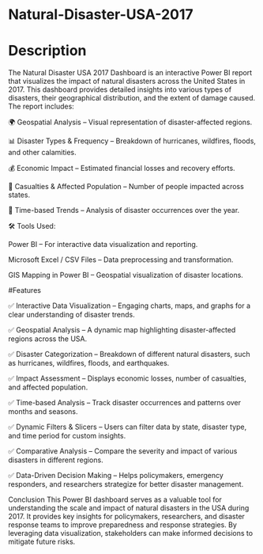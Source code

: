 # Natural-Disaster-USA-2017
# Description
The Natural Disaster USA 2017 Dashboard is an interactive Power BI report that visualizes the impact of natural disasters across the United States in 2017. This dashboard provides detailed insights into various types of disasters, their geographical distribution, and the extent of damage caused. The report includes:

🌍 Geospatial Analysis – Visual representation of disaster-affected regions.

📊 Disaster Types & Frequency – Breakdown of hurricanes, wildfires, floods, and other calamities.

💰 Economic Impact – Estimated financial losses and recovery efforts.

👥 Casualties & Affected Population – Number of people impacted across states.

📅 Time-based Trends – Analysis of disaster occurrences over the year.

🛠 Tools Used:

Power BI – For interactive data visualization and reporting.

Microsoft Excel / CSV Files – Data preprocessing and transformation.

GIS Mapping in Power BI – Geospatial visualization of disaster locations.

#Features 

✅ Interactive Data Visualization – Engaging charts, maps, and graphs for a clear understanding of disaster trends.

✅ Geospatial Analysis – A dynamic map highlighting disaster-affected regions across the USA.

✅ Disaster Categorization – Breakdown of different natural disasters, such as hurricanes, wildfires, floods, and earthquakes.

✅ Impact Assessment – Displays economic losses, number of casualties, and affected population.

✅ Time-based Analysis – Track disaster occurrences and patterns over months and seasons.

✅ Dynamic Filters & Slicers – Users can filter data by state, disaster type, and time period for custom insights.

✅ Comparative Analysis – Compare the severity and impact of various disasters in different regions.

✅ Data-Driven Decision Making – Helps policymakers, emergency responders, and researchers strategize for better disaster management.

Conclusion
This Power BI dashboard serves as a valuable tool for understanding the scale and impact of natural disasters in the USA during 2017. It provides key insights for policymakers, researchers, and disaster response teams to improve preparedness and response strategies. By leveraging data visualization, stakeholders can make informed decisions to mitigate future risks.







